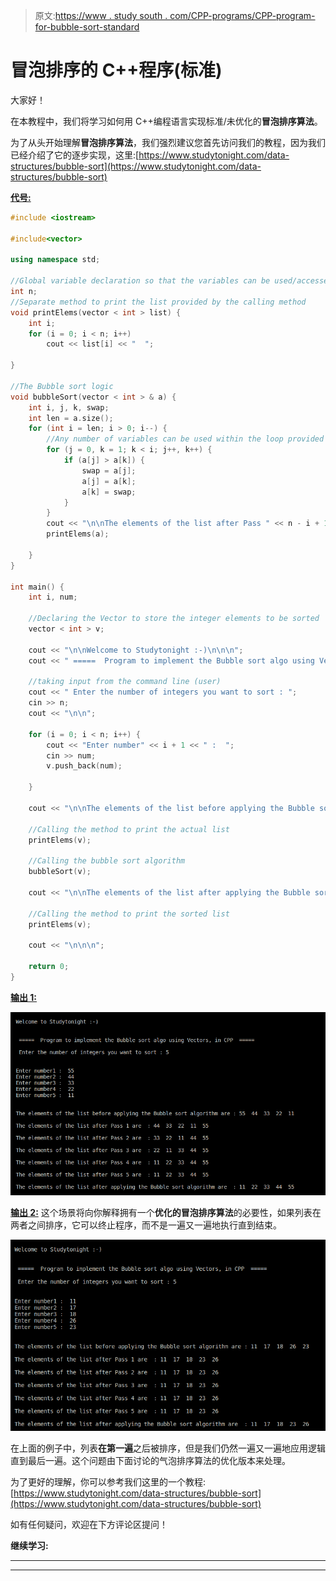 > 原文:[https://www . study south . com/CPP-programs/CPP-program-for-bubble-sort-standard](https://www.studytonight.com/cpp-programs/cpp-program-for-bubble-sort-standard)

# 冒泡排序的 C++程序(标准)

大家好！

在本教程中，我们将学习如何用 C++编程语言实现标准/未优化的**冒泡排序算法**。

为了从头开始理解**冒泡排序算法**，我们强烈建议您首先访问我们的教程，因为我们已经介绍了它的逐步实现，这里:[https://www.studytonight.com/data-structures/bubble-sort](https://www.studytonight.com/data-structures/bubble-sort)

<u>**代号:**</u>

```cpp
#include <iostream>

#include<vector>

using namespace std;

//Global variable declaration so that the variables can be used/accessed within any of the methods
int n;
//Separate method to print the list provided by the calling method
void printElems(vector < int > list) {
    int i;
    for (i = 0; i < n; i++)
        cout << list[i] << "  ";

}

//The Bubble sort logic
void bubbleSort(vector < int > & a) {
    int i, j, k, swap;
    int len = a.size();
    for (int i = len; i > 0; i--) {
        //Any number of variables can be used within the loop provided the syntax is correct.
        for (j = 0, k = 1; k < i; j++, k++) {
            if (a[j] > a[k]) {
                swap = a[j];
                a[j] = a[k];
                a[k] = swap;
            }
        }
        cout << "\n\nThe elements of the list after Pass " << n - i + 1 << " are  : ";
        printElems(a);

    }
}

int main() {
    int i, num;

    //Declaring the Vector to store the integer elements to be sorted
    vector < int > v;

    cout << "\n\nWelcome to Studytonight :-)\n\n\n";
    cout << " =====  Program to implement the Bubble sort algo using Vectors, in CPP  ===== \n\n";

    //taking input from the command line (user)
    cout << " Enter the number of integers you want to sort : ";
    cin >> n;
    cout << "\n\n";

    for (i = 0; i < n; i++) {
        cout << "Enter number" << i + 1 << " :  ";
        cin >> num;
        v.push_back(num);

    }

    cout << "\n\nThe elements of the list before applying the Bubble sort algorithm are : ";

    //Calling the method to print the actual list
    printElems(v);

    //Calling the bubble sort algorithm
    bubbleSort(v);

    cout << "\n\nThe elements of the list after applying the Bubble sort algorithm are  : ";

    //Calling the method to print the sorted list
    printElems(v);

    cout << "\n\n\n";

    return 0;
}
```

<u>**输出 1:**</u>

![C++ Bubble sort 1](img/6b0118ea7cb0cc24b8ab27533e906b31.png)

<u>**输出 2:**</u> 这个场景将向你解释拥有一个**优化的冒泡排序算法**的必要性，如果列表在两者之间排序，它可以终止程序，而不是一遍又一遍地执行直到结束。

![C++ bubble sort 2](img/cdc738b5ca0fb15d72d2712ec5b60f2d.png)

在上面的例子中，列表**在第一遍**之后被排序，但是我们仍然一遍又一遍地应用逻辑直到最后一遍。这个问题由下面讨论的气泡排序算法的优化版本来处理。

为了更好的理解，你可以参考我们这里的一个教程:[https://www.studytonight.com/data-structures/bubble-sort](https://www.studytonight.com/data-structures/bubble-sort)

如有任何疑问，欢迎在下方评论区提问！

**继续学习:**

* * *

* * *